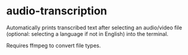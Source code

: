 # audio-transcription

Automatically prints transcribed text after selecting an audio/video file (optional: selecting a language if not in English) into the terminal.

Requires ffmpeg to convert file types.
